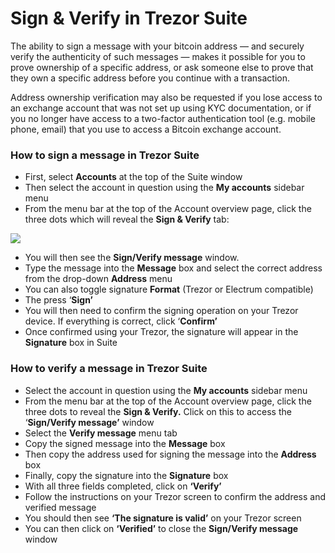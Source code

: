 # Sign & Verify in Trezor Suite

The ability to sign a message with your bitcoin address — and securely verify the authenticity of such messages — makes it possible for you to prove ownership of a specific address, or ask someone else to prove that they own a specific address before you continue with a transaction.

Address ownership verification may also be requested if you lose access to an exchange account that was not set up using KYC documentation, or if you no longer have access to a two-factor authentication tool (e.g. mobile phone, email) that you use to access a Bitcoin exchange account.

### **How to sign a message in Trezor Suite**

* First, select **Accounts** at the top of the Suite window
* Then select the account in question using the **My accounts** sidebar menu
* From the menu bar at the top of the Account overview page, click the three dots which will reveal the **Sign & Verify** tab:

![](../../../.gitbook/assets/SignVerify\_highlight.png)

* You will then see the **Sign/Verify message** window.
* Type the message into the **Message** box and select the correct address from the drop-down **Address** menu
* You can also toggle signature **Format** (Trezor or Electrum compatible)
* The press ‘**Sign’**
* You will then need to confirm the signing operation on your Trezor device. If everything is correct, click ‘**Confirm’**
* Once confirmed using your Trezor, the signature will appear in the **Signature** box in Suite

### How to verify a message in Trezor Suite

* Select the account in question using the **My accounts** sidebar menu
* From the menu bar at the top of the Account overview page, click the three dots to reveal the **Sign & Verify.** Click on this to access the ‘**Sign/Verify message’** window
* Select the **Verify message** menu tab
* Copy the signed message into the **Message** box
* Then copy the address used for signing the message into the **Address** box
* Finally, copy the signature into the **Signature** box
* With all three fields completed, click on **‘Verify’**
* Follow the instructions on your Trezor screen to confirm the address and verified message
* You should then see **‘The signature is valid’** on your Trezor screen
* You can then click on **‘Verified’** to close the **Sign/Verify message** window
